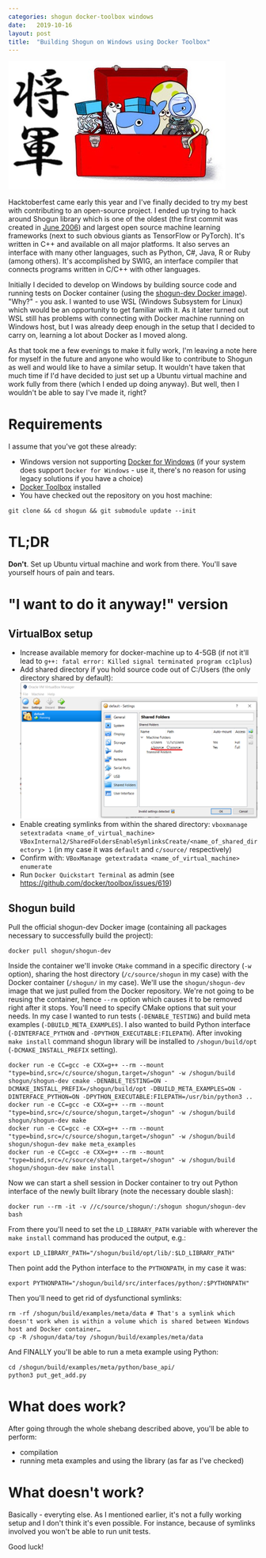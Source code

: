 ```yaml
---
categories: shogun docker-toolbox windows
date:   2019-10-16
layout: post
title:  "Building Shogun on Windows using Docker Toolbox"
---
```


![Shogun with Docker Toolbox](/assets/2019-10-06-building-shogun-with-docker-toolbox-on-windows/shogun-with-docker-toolbox.jpg)

Hacktoberfest came early this year and I've finally decided to try my best with contributing to an open-source project. I ended up trying to hack around Shogun library which is one of the oldest (the first commit was created in [June 2006](https://www.openhub.net/p/shogun)) and largest open source machine learning frameworks (next to such obvious giants as TensorFlow or PyTorch). It's written in C++ and available on all major platforms. It also serves an interface with many other languages, such as Python, C#, Java, R or Ruby (among others). It's accomplished by SWIG, an interface compiler that connects programs written in C/C++ with other languages.

Initially I decided to develop on Windows by building source code and running tests on Docker container (using the [shogun-dev Docker image](https://hub.docker.com/r/shogun/shogun-dev)). "Why?" - you ask. I wanted to use WSL (Windows Subsystem for Linux) which would be an opportunity to get familiar with it. As it later turned out WSL still has problems with connecting with Docker machine running on Windows host, but I was already deep enough in the setup that I decided to carry on, learning a lot about Docker as I moved along.

As that took me a few evenings to make it fully work, I'm leaving a note here for myself in the future and anyone who would like to contribute to Shogun as well and would like to have a similar setup. It wouldn't have taken that much time if I'd have decided to just set up a Ubuntu virtual machine and work fully from there (which I ended up doing anyway). But well, then I wouldn't be able to say I've made it, right?

# Requirements

I assume that you've got these already:

- Windows version not supporting [Docker for Windows](https://docs.docker.com/docker-for-windows/install/#system-requirements) (if your system does support `Docker for Windows` - use it, there's no reason for using legacy solutions if you have a choice)
- [Docker Toolbox](https://docs.docker.com/toolbox/toolbox_install_windows/) installed
- You have checked out the repository on you host machine:

```
git clone && cd shogun && git submodule update --init
```

# TL;DR

**Don't**. Set up Ubuntu virtual machine and work from there. You'll save yourself hours of pain and tears.

# "I want to do it anyway!" version

## VirtualBox setup

- Increase available memory for docker-machine up to 4-5GB (if not it'll lead to `g++: fatal error: Killed signal terminated program cc1plus`)
- Add shared directory if you hold source code out of C:/Users (the only directory shared by default):
![VirtualBox directory sharing](/assets/2019-10-06-building-shogun-with-docker-toolbox-on-windows/vbox_dir_sharing.png)
- Enable creating symlinks from within the shared directory: `vboxmanage setextradata <name_of_virtual_machine> VBoxInternal2/SharedFoldersEnableSymlinksCreate/<name_of_shared_directory> 1` (in my case it was `default` and `c/source/` respectively)
- Confirm with: `VBoxManage getextradata <name_of_virtual_machine> enumerate`
- Run `Docker Quickstart Terminal` as admin (see <https://github.com/docker/toolbox/issues/619>)

## Shogun build

Pull the official shogun-dev Docker image (containing all packages necessary to successfully build the project):

```
docker pull shogun/shogun-dev
```

Inside the container we'll invoke `CMake` command in a specific directory (`-w` option), sharing the host directory (`/c/source/shogun` in my case) with the Docker container (`/shogun/` in my case). We'll use the `shogun/shogun-dev` image that we just pulled from the Docker repository. We're not going to be reusing the container, hence `--rm` option which causes it to be removed right after it stops. You'll need to specify CMake options that suit your needs. In my case I wanted to run tests (`-DENABLE_TESTING`) and build meta examples (`-DBUILD_META_EXAMPLES`). I also wanted to build Python interface (`-DINTERFACE_PYTHON` and `-DPYTHON_EXECUTABLE:FILEPATH`). After invoking `make install` command shogun library will be installed to `/shogun/build/opt` (`-DCMAKE_INSTALL_PREFIX` setting).

```
docker run -e CC=gcc -e CXX=g++ --rm --mount "type=bind,src=/c/source/shogun,target=/shogun" -w /shogun/build shogun/shogun-dev cmake -DENABLE_TESTING=ON -DCMAKE_INSTALL_PREFIX=/shogun/build/opt -DBUILD_META_EXAMPLES=ON -DINTERFACE_PYTHON=ON -DPYTHON_EXECUTABLE:FILEPATH=/usr/bin/python3 ..
docker run -e CC=gcc -e CXX=g++ --rm --mount "type=bind,src=/c/source/shogun,target=/shogun" -w /shogun/build shogun/shogun-dev make
docker run -e CC=gcc -e CXX=g++ --rm --mount "type=bind,src=/c/source/shogun,target=/shogun" -w /shogun/build shogun/shogun-dev make meta_examples
docker run -e CC=gcc -e CXX=g++ --rm --mount "type=bind,src=/c/source/shogun,target=/shogun" -w /shogun/build shogun/shogun-dev make install
```

Now we can start a shell session in Docker container to try out Python interface of the newly built library (note the necessary double slash):

```
docker run --rm -it -v //c/source/shogun/:/shogun shogun/shogun-dev bash
```

From there you'll need to set the `LD_LIBRARY_PATH` variable with wherever the `make install` command has produced the output, e.g.:

```
export LD_LIBRARY_PATH="/shogun/build/opt/lib/:$LD_LIBRARY_PATH"
```

Then point add the Python interface to the `PYTHONPATH`, in my case it was:
```
export PYTHONPATH="/shogun/build/src/interfaces/python/:$PYTHONPATH"
```

Then you'll need to get rid of dysfunctional symlinks:

```
rm -rf /shogun/build/examples/meta/data # That's a symlink which doesn't work when is within a volume which is shared between Windows host and Docker container…
cp -R /shogun/data/toy /shogun/build/examples/meta/data
```

And FINALLY you'll be able to run a meta example using Python:

```
cd /shogun/build/examples/meta/python/base_api/
python3 put_get_add.py
```

# What does work?

After going through the whole shebang described above, you'll be able to perform:

- compilation
- running meta examples and using the library (as far as I've checked)

# What doesn't work?

Basically - everyting else. As I mentioned earlier, it's not a fully working setup and I don't think it's even possible. For instance, because of symlinks involved you won't be able to run unit tests.

Good luck!